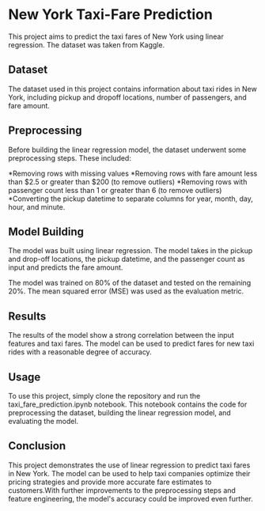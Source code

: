 # New York Taxi-Fare Prediction

This project aims to predict the taxi fares of New York using linear regression. The dataset was taken from Kaggle.

## Dataset
The dataset used in this project contains information about taxi rides in New York, including pickup and dropoff locations, number of passengers, and fare amount.

## Preprocessing

Before building the linear regression model, the dataset underwent some preprocessing steps. These included:

*Removing rows with missing values
*Removing rows with fare amount less than $2.5 or greater than $200 (to remove outliers)
*Removing rows with passenger count less than 1 or greater than 6 (to remove outliers)
*Converting the pickup datetime to separate columns for year, month, day, hour, and minute.


## Model Building
The model was built using linear regression. The model takes in the pickup and drop-off locations, the pickup datetime, and the passenger count as input and predicts the fare amount.

The model was trained on 80% of the dataset and tested on the remaining 20%. The mean squared error (MSE) was used as the evaluation metric.

## Results
The results of the model show a strong correlation between the input features and taxi fares. The model can be used to predict fares for new taxi rides with a reasonable degree of accuracy.

## Usage 
To use this project, simply clone the repository and run the taxi_fare_prediction.ipynb notebook. This notebook contains the code for preprocessing the dataset, building the linear regression model, and evaluating the model.

## Conclusion
This project demonstrates the use of linear regression to predict taxi fares in New York. The model can be used to help taxi companies optimize their pricing strategies and provide more accurate fare estimates to customers.With further improvements to the preprocessing steps and feature engineering, the model's accuracy could be improved even further.

